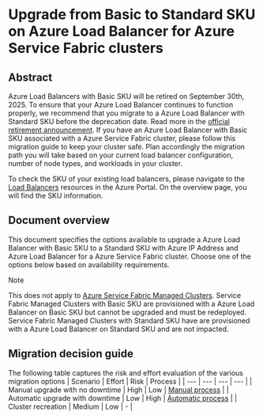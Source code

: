 # Upgrade from Basic to Standard SKU on Azure Load Balancer for Azure Service Fabric clusters

## Abstract

Azure Load Balancers with Basic SKU will be retired on September 30th, 2025. To ensure that your Azure Load Balancer continues to function properly, we recommend that you migrate to a Azure Load Balancer with Standard SKU before the deprecation date. Read more in the [official retirement announcement](https://azure.microsoft.com/updates/azure-basic-load-balancer-will-be-retired-on-30-september-2025-upgrade-to-standard-load-balancer/). If you have an Azure Load Balancer with Basic SKU associated with a Azure Service Fabric cluster, please follow this migration guide to keep your cluster safe. Plan accordingly the migration path you will take based on your current load balancer configuration, number of node types, and workloads in your cluster.

To check the SKU of your existing load balancers, please navigate to the [Load Balancers](https://portal.azure.com/#view/Microsoft_Azure_Network/LoadBalancingHubMenuBlade/~/loadBalancers) resources in the Azure Portal. On the overview page, you will find the SKU information.

## Document overview

This document specifies the options available to upgrade a Azure Load Balancer with Basic SKU to a Standard SKU with Azure IP Address and Azure Load Balancer for a Azure Service Fabric cluster. Choose one of the options below based on availability requirements.

> [!NOTE]
> This does not apply to [Azure Service Fabric Managed Clusters](https://learn.microsoft.com/azure/service-fabric/overview-managed-cluster). Service Fabric Managed Clusters with Basic SKU are provisioned with a Azure Load Balancer on Basic SKU but cannot be upgraded and must be redeployed. Service Fabric Managed Clusters with Standard SKU have are provisioned with a Azure Load Balancer on Standard SKU and are not impacted.


## Migration decision guide 

The following table captures the risk and effort evaluation of the various migration options
| Scenario | Effort | Risk | Process | 
| --- | --- | --- | --- |
| Manual upgrade with no downtime | High | Low | [Manual process](./Upgrade%20Service%20Fabric%20cluster%20basic%20load%20balancer%20(manual).md) |
| Automatic upgrade with downtime | Low | High | [Automatic process](./Upgrade%20Service%20Fabric%20cluster%20basic%20load%20balancer%20(automated).md) | 
| Cluster recreation | Medium | Low | - | 



